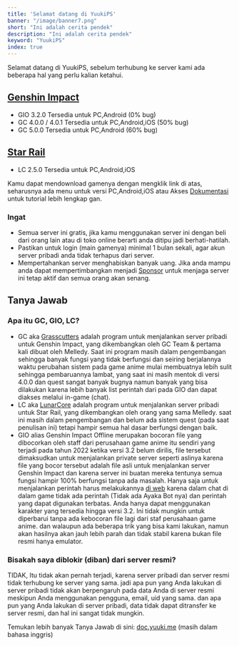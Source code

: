 ```yaml
---
title: 'Selamat datang di YuukiPS'
banner: "/image/banner7.png"
short: "Ini adalah cerita pendek"
description: "Ini adalah cerita pendek"
keyword: "YuukiPS"
index: true
---
```

Selamat datang di YuukiPS, sebelum terhubung ke server kami ada beberapa hal yang perlu kalian ketahui.

## [Genshin Impact](/game/genshin-impact)

* GIO 3.2.0 Tersedia untuk PC,Android (0% bug)
* GC 4.0.0 / 4.0.1 Tersedia untuk PC,Android,iOS (50% bug)
* GC 5.0.0 Tersedia untuk PC,Android (60% bug)

## [Star Rail](/game/star-rail)
* LC 2.5.0 Tersedia untuk PC,Android,iOS

Kamu dapat mendownload gamenya dengan mengklik link di atas, seharusnya ada menu untuk versi PC,Android,iOS atau Akses [Dokumentasi](/blog/documentation) untuk tutorial lebih lengkap gan.

### Ingat

* Semua server ini gratis, jika kamu menggunakan server ini dengan beli dari orang lain atau di toko online berarti anda ditipu jadi berhati-hatilah.
* Pastikan untuk login (main gamenya) minimal 1 bulan sekali, agar akun server pribadi anda tidak terhapus dari server.
* Mempertahankan server menghabiskan banyak uang. Jika anda mampu anda dapat mempertimbangkan menjadi [Sponsor](/sponsor) untuk menjaga server ini tetap aktif dan semua orang akan senang.

## Tanya Jawab

### Apa itu GC, GIO, LC?

* GC aka [Grasscutters](https://github.com/Grasscutters/Grasscutter) adalah program untuk menjalankan server pribadi untuk Genshin Impact, yang dikembangkan oleh GC Team & pertama kali dibuat oleh Melledy. Saat ini program masih dalam pengembangan sehingga banyak fungsi yang tidak berfungsi dan seiring berjalannya waktu perubahan sistem pada game anime mulai membuatnya lebih sulit sehingga pembaruannya lambat, yang saat ini masih mentok di versi 4.0.0 dan quest sangat banyak bugnya namun banyak yang bisa dilakukan karena lebih banyak list perintah dari pada GIO dan dapat diakses melalui in-game (chat).
* LC aka [LunarCore](https://github.com/Melledy/LunarCore) adalah program untuk menjalankan server pribadi untuk Star Rail, yang dikembangkan oleh orang yang sama Melledy. saat ini masih dalam pengembangan dan belum ada sistem quest (pada saat penulisan ini) tetapi hampir semua hal dasar berfungsi dengan baik.
* GIO alias Genshin Impact Offline merupakan bocoran file yang dibocorkan oleh staff dari perusahaan game anime itu sendiri yang terjadi pada tahun 2022 ketika versi 3.2 belum dirilis, file tersebut dimaksudkan untuk menjalankan private server seperti aslinya karena file yang bocor tersebut adalah file asli untuk menjalankan server Genshin Impact dan karena server ini buatan mereka tentunya semua fungsi hampir 100% berfungsi tanpa ada masalah. Hanya saja untuk menjalankan perintah harus melakukannya [di web](/command) karena dalam chat di dalam game tidak ada perintah (Tidak ada Ayaka Bot nya) dan perintah yang dapat digunakan terbatas. Anda hanya dapat menggunakan karakter yang tersedia hingga versi 3.2. Ini tidak mungkin untuk diperbarui tanpa ada kebocoran file lagi dari staf perusahaan game anime. dan walaupun ada beberapa trik yang bisa kami lakukan, namun akan hasilnya akan jauh lebih parah dan tidak stabil karena bukan file resmi hanya emulator.

### Bisakah saya diblokir (diban) dari server resmi?
TIDAK, Itu tidak akan pernah terjadi, karena server pribadi dan server resmi tidak terhubung ke server yang sama. jadi apa pun yang Anda lakukan di server pribadi tidak akan berpengaruh pada data Anda di server resmi meskipun Anda menggunakan pengguna, email, uid yang sama. dan apa pun yang Anda lakukan di server pribadi, data tidak dapat ditransfer ke server resmi, dan hal ini sangat tidak mungkin.

Temukan lebih banyak Tanya Jawab di sini: [doc.yuuki.me](https://doc.yuuki.me/docs/faq) (masih dalam bahasa inggris)